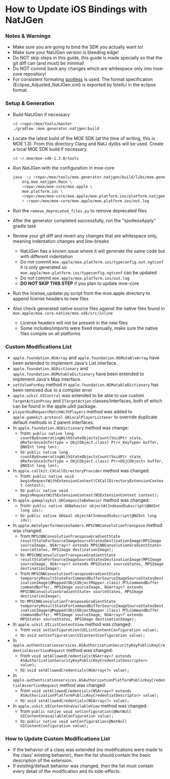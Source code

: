 # How to Update iOS Bindings with NatJGen

### Notes & Warnings

* Make sure you are going to bind the SDK you actually want to!
* Make sure your NatJGen version is bleeding edge!
* Do NOT skip steps in this guide, this guide is made specially so that the git diff can (and must) be minimal!
* Do NOT commit back any changes which are whitespace only into moe-core repository!
* For consistent formating [spotless](https://github.com/diffplug/spotless) is used. The format specification (Eclipse_Adjusted_NatJGen.xml) is exported by IntelliJ in the eclipse format.

### Setup & Generation

* Build NatJGen if necessary

    ```sh
    cd <repo>/moe/tools/master
    ./gradlew :moe.generator.natjgen:build
    ```

* Locate the latest build of the MOE SDK (at the time of writing, this is MOE 1.3). From this directory Clang and NatJ dylibs will be used. Create a local MOE SDK build if necessary.
	
    ```sh
    cd ~/.moe/moe-sdk-1.3.0/tools
    ```

* Run NatJGen with the configuration in moe-core

    ```sh
    java -cp <repo>/moe/tools/moe.generator.natjgen/build/libs/moe.generator.natjgen.jar \
        org.moe.natjgen.Main \
        <repo>/moe/moe-core/moe.apple \
        moe.platform.ios \
        <repo>/moe/moe-core/moe.apple/moe.platform.ios/platform.natjgen \
        > <repo>/moe/moe-core/moe.apple/moe.platform.ios/out.log
    ```

* Run the `remove_deprecated_files.py` to remove deprecated files
* After the generator completed successfully, run the "spotlessApply" gradle task
* Review your git diff and revert any changes that are whitespace only, meaning indentation changes and line-breaks
    * NatJGen has a known issue where it will generate the same code but with different indentation
    * Do not commit `moe.apple/moe.platform.ios/typeconfig.out.ngtconf` it is only generated so `moe.apple/moe.platform.ios/typeconfig.ngtconf` can be updated
    * Do not commit `moe.apple/moe.platform.ios/out.log`
    * **DO NOT SKIP THIS STEP** if you plan to update moe-core
* Run the license_updater.py script from the moe.apple directory to append license headers to new files
* Also check generated native source files against the native files found in `moe.apple/moe.core.native/moe.sdk/src/inline`
    * License headers will not be present in the new files
    * Some includes/imports were fixed manually, make sure the native files compile on all platforms

### Custom Modifications List

* `apple.foundation.NSArray` and `apple.foundation.NSMutableArray` have been extended to implement Java's List interface.
* `apple.foundation.NSDictionary` and `apple.foundation.NSMutableDictionary` have been extended to implement Java's Map interface.
* `setValueForKey` method in `apple.foundation.NSMutableDictionary` has been removed due to a compiler error
* `apple.uikit.UIControl` was extended to be able to use custom `TargetActionProxy` and `ITargetAction` classes/interfaces, both of which can be found in the apple.uikit package.
* `playerDidRequestMatchWithPlayers` method was added to `apple.gamekit.protocol.GKLocalPlayerListener` to override duplicate default methods in 2 parent interfaces.
* In `apple.foundation.NSDictionary` method was change:
    * from: `public native long countByEnumeratingWithStateObjectsCount(VoidPtr state, @ReferenceInfo(type = ObjCObject.class) Ptr<_KeyType> buffer, @NUInt long len);`
    * to: `public native long countByEnumeratingWithStateObjectsCount(VoidPtr state, @ReferenceInfo(type = ObjCObject.class) Ptr<ObjCObject> buffer, @NUInt long len);`
* In `apple.callkit.CXCallDirectoryProvider` method was changed:
    * from: `public native void beginRequestWithExtensionContext(CXCallDirectoryExtensionContext context);`
    * to: `public native void beginRequestWithExtensionContext(NSExtensionContext context);`
* In `apple.gameplaykit.GKCompositeBehavior` method was changed:
    * from: `public native GKBehavior objectAtIndexedSubscript(@NUInt long idx);`
    * to: `public native GKGoal objectAtIndexedSubscript(@NUInt long idx);`
* In `apple.metalperformanceshaders.MPSCNNConvolutionTranspose` method was changed:
    * from `MPSCNNConvolutionTransposeGradientState resultStateForSourceImageSourceStatesDestinationImage(MPSImage sourceImage, NSArray<? extends MPSCNNConvolutionGradientState> sourceStates, MPSImage destinationImage);`
    * to: `MPSCNNConvolutionTransposeGradientState resultStateForSourceImageSourceStatesDestinationImage(MPSImage sourceImage, NSArray<? extends MPSState> sourceStates, MPSImage destinationImage);`
    * from `MPSCNNConvolutionTransposeGradientState temporaryResultStateForCommandBufferSourceImageSourceStatesDestinationImage(@Mapped(ObjCObjectMapper.class) MTLCommandBuffer commandBuffer, MPSImage sourceImage, NSArray<? extends MPSCNNConvolutionGradientState> sourceStates, MPSImage destinationImage);`
    * to: `MPSCNNConvolutionTransposeGradientState temporaryResultStateForCommandBufferSourceImageSourceStatesDestinationImage(@Mapped(ObjCObjectMapper.class) MTLCommandBuffer commandBuffer, MPSImage sourceImage, NSArray<? extends MPSState> sourceStates, MPSImage destinationImage);`
* In `apple.uikit.UIListContentView` method was changed:
    * from `void setConfiguration(UIListContentConfiguration value);`
    * to: `void setConfiguration(UIContentConfiguration value);`
* In `apple.authenticationservices.ASAuthorizationSecurityKeyPublicKeyCredentialAssertionRequest` method was changed:
    * from `void setAllowedCredentials(NSArray<? extends ASAuthorizationSecurityKeyPublicKeyCredentialDescriptor> value);`
    * to: `void setAllowedCredentials(NSArray<?> value);`
* In `apple.authenticationservices.ASAuthorizationPlatformPublicKeyCredentialAssertionRequest` method was changed:
    * from `void setAllowedCredentials(NSArray<? extends ASAuthorizationPlatformPublicKeyCredentialDescriptor> value);`
    * to: `void setAllowedCredentials(NSArray<?> value);`
* In `apple.uikit.UIContentUnavailableView` method was changed:
    * from `public native void setConfiguration(@NotNull UIContentUnavailableConfiguration value);`
    * to: `public native void setConfiguration(@NotNull UIContentConfiguration value);`


### How to Update Custom Modifications List

* If the behavior of a class was extended (no modifications were made to the class' existing behavior), then the list should contain the basic description of the extension.
* If existing/default behavior was changed, then the list must contain every detail of the modification and its side-effects.
